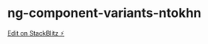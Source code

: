 # ng-component-variants-ntokhn

[Edit on StackBlitz ⚡️](https://stackblitz.com/edit/ng-component-variants-ntokhn)